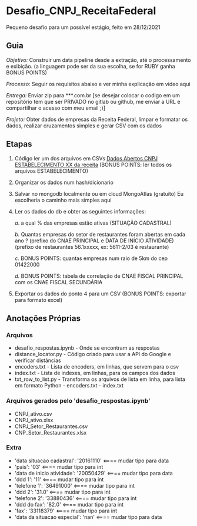 # Desafio_CNPJ_ReceitaFederal

Pequeno desafio para um possível estágio, feito em 28/12/2021

## Guia

*Objetivo:* Construir um data pipeline desde a extração, até o processamento e exibição. (a linguagem pode ser da sua escolha, se for RUBY ganha BONUS POINTS)

*Processo:* Seguir os requisitos abaixo e ver minha explicação em video aqui

*Entrega:* Enviar zip para ***.com.br [se desejar colocar o codigo em um repositório tem que ser PRIVADO no gitlab ou github, me enviar a URL e compartilhar o acesso com meu email ;)]

*Projeto:* Obter dados de empresas da Receita Federal, limpar e formatar os dados, realizar cruzamentos simples e gerar CSV com os dados

## Etapas

1. Código ler um dos arquivos em CSVs [Dados Abertos CNPJ ESTABELECIMENTO XX da receita](https://www.gov.br/receitafederal/pt-br/assuntos/orientacao-tributaria/cadastros/consultas/dados-publicos-cnpj)  (BONUS POINTS: ler todos os arquivos ESTABELECIMENTO)

2. Organizar os dados num hash/dicionario

3. Salvar no mongodb localmente ou em cloud MongoAtlas (gratuito)
Eu escolheria o caminho mais simples aqui

4. Ler os dados do db e obter as seguintes informações:

    *a*. a qual % das empresas estão ativas (SITUAÇÃO CADASTRAL)

    *b.* Quantas empresas do setor de restaurantes foram abertas em cada ano ? (prefixo do CNAE PRINCIPAL e DATA DE INÍCIO ATIVIDADE)(prefixo de restaurantes 56.1xxxxx, ex: 5611-2/03 é restaurante)

    *c.* BONUS POINTS: quantas empresas num raio de 5km do cep 01422000

    *d.* BONUS POINTS: tabela de correlação de CNAE FISCAL PRINCIPAL com os CNAE FISCAL SECUNDÁRIA

5. Exportar os dados do ponto 4 para um CSV (BONUS POINTS: exportar para formato excel)


## Anotações Próprias

### Arquivos

- desafio_respostas.ipynb - Onde se encontram as respostas
- distance_locator.py - Código criado para usar a API do Google e verificar distâncias
- encoders.txt - Lista de encoders, em linhas, que servem para o csv
- index.txt - Lista de indexes, em linhas, para os campos dos dados
- txt_row_to_list.py - Transforma os arquivos de lista em linha, para lista em formato Python - encoders.txt - index.txt

### Arquivos gerados pelo 'desafio_respostas.ipynb'

- CNPJ_ativo.csv
- CNPJ_ativo.xlsx
- CNPJ_Setor_Restaurantes.csv
- CNP_Setor_Restaurantes.xlsx

### Extra

- 'data situacao cadastral': '20161110'           <==== mudar tipo para data
- 'pais': '03'                                    <==== mudar tipo para int
- 'data de inicio atividade': '20050429'          <==== mudar tipo para data
- 'ddd 1': '11'                                   <==== mudar tipo para int
- 'telefone 1': '36491000'                        <==== mudar tipo para int
- 'ddd 2': '31.0'                                 <==== mudar tipo para int
- 'telefone 2': '33880436'                        <==== mudar tipo para int
- 'ddd do fax': '82.0'                            <==== mudar tipo para int
- 'fax': '33118379'                               <==== mudar tipo para int
- 'data da situacao especial': 'nan'              <==== mudar tipo para data
